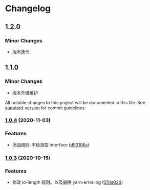 # Changelog

## 1.2.0

### Minor Changes

- 版本迭代

## 1.1.0

### Minor Changes

- 版本升级维护

All notable changes to this project will be documented in this file. See [standard-version](https://github.com/conventional-changelog/standard-version) for commit guidelines.

### [1.0.4](http://git.f.wmeimob.com:9922///compare/v1.0.3...v1.0.4) (2020-11-03)

### Features

- 添加规则-不检测空 interface ([d53106a](http://git.f.wmeimob.com:9922///commit/d53106a6396099ee6ad079089dc5600ee8cbbc41))

### [1.0.3](http://git.f.wmeimob.com:9922///compare/v1.0.2...v1.0.3) (2020-10-15)

### Features

- 修改 id-length 规则。以及删除 yarn-error.log ([07da02d](http://git.f.wmeimob.com:9922///commit/07da02d319fa030bf8468d6fcc9336083d60cdf9))

